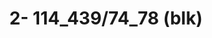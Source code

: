 ---
inv_num: 2022-010
add_credit:
url: 2022-010
title: '2- 114_439/74_78 (blk) '
year: '2022'
display_year: '2022'
medium: UV ink on IKEA LINNMON  table tops
dims: 200 x 120 x 4 cm
pitch:
ps:
live_url:
youtube:
related_code:
subheading:
download:
commission:
related:
layout: things-i-made
---